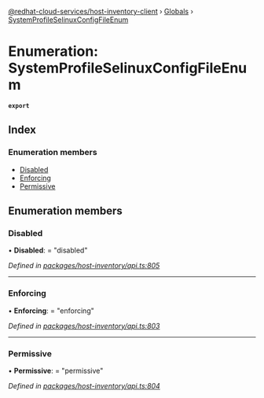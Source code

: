 [@redhat-cloud-services/host-inventory-client](../README.md) › [Globals](../globals.md) › [SystemProfileSelinuxConfigFileEnum](systemprofileselinuxconfigfileenum.md)

# Enumeration: SystemProfileSelinuxConfigFileEnum

**`export`** 

## Index

### Enumeration members

* [Disabled](systemprofileselinuxconfigfileenum.md#disabled)
* [Enforcing](systemprofileselinuxconfigfileenum.md#enforcing)
* [Permissive](systemprofileselinuxconfigfileenum.md#permissive)

## Enumeration members

###  Disabled

• **Disabled**: = "disabled"

*Defined in [packages/host-inventory/api.ts:805](https://github.com/RedHatInsights/javascript-clients/blob/master/packages/host-inventory/api.ts#L805)*

___

###  Enforcing

• **Enforcing**: = "enforcing"

*Defined in [packages/host-inventory/api.ts:803](https://github.com/RedHatInsights/javascript-clients/blob/master/packages/host-inventory/api.ts#L803)*

___

###  Permissive

• **Permissive**: = "permissive"

*Defined in [packages/host-inventory/api.ts:804](https://github.com/RedHatInsights/javascript-clients/blob/master/packages/host-inventory/api.ts#L804)*
